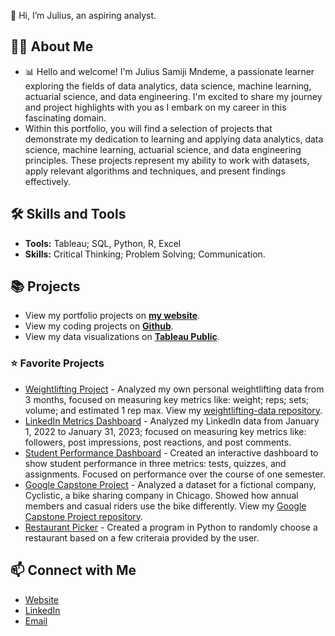 👋 Hi, I’m Julius, an aspiring analyst. 

## 🙋‍♀️ About Me
- 📊 Hello and welcome! I'm Julius Samiji Mndeme, a passionate learner exploring the fields of data analytics, data science, machine learning, actuarial science, and data engineering. I'm excited to share my journey and project highlights with you as I embark on my career in this fascinating domain.
- Within this portfolio, you will find a selection of projects that demonstrate my dedication to learning and applying data analytics, data science, machine learning, actuarial science, and data engineering principles. These projects represent my ability to work with datasets, apply relevant algorithms and techniques, and present findings effectively.


## 🛠 Skills and Tools
- **Tools:** Tableau; SQL, Python, R, Excel 
- **Skills:** Critical Thinking; Problem Solving; Communication.

## 📚 Projects
- View my portfolio projects on [**my website**](https://sites.google.com/view/juliussamijimndemeportfolio/home). 
- View my coding projects on [**Github**](https://github.com/JuliusSamijiMndeme?tab=repositories).
- View my data visualizations on [**Tableau Public**](https://public.tableau.com/app/profile/juliusmndeme).

### ⭐ Favorite Projects
- [Weightlifting Project](https://public.tableau.com/app/profile/kellyjadams/viz/WeightliftingProject/Final) - Analyzed my own personal weightlifting data from 3 months, focused on measuring key metrics like: weight; reps; sets; volume; and estimated 1 rep max. View my [weightlifting-data repository](https://github.com/kellyjadams/weightlifting-data).
- [LinkedIn Metrics Dashboard](https://public.tableau.com/app/profile/kellyjadams/viz/LinkedInDashboard_16752261218800/Final) - Analyzed my LinkedIn data from January 1, 2022 to January 31, 2023; focused on measuring key metrics like: followers, post impressions, post reactions, and post comments. 
- [Student Performance Dashboard](https://public.tableau.com/app/profile/kellyjadams/viz/StudentPerformanceDashboard_16745159154300/FinalDashboard) - Created an interactive dashboard to show student performance in three metrics: tests, quizzes, and assignments. Focused on performance over the course of one semester.
- [Google Capstone Project](https://public.tableau.com/app/profile/kellyjadams/viz/GoogleCapstoneProjectCyclistic/Dashboard) - Analyzed a dataset for a fictional company, Cyclistic, a bike sharing company in Chicago. Showed how annual members and casual riders use the bike differently. View my [Google Capstone Project repository](https://github.com/kellyjadams/google-capstone-project).  
- [Restaurant Picker](https://github.com/kellyjadams/restaurant-picker) - Created a program in Python to randomly choose a restaurant based on a few criteraia provided by the user. 
 

## 📫 Connect with Me
- [Website](https://sites.google.com/view/juliussamijimndemeportfolio/home) 
- [LinkedIn](https://www.linkedin.com/in/jsm100)
- [Email](mailto:mndemejulius7@gmail.com)


